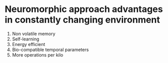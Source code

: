 # Neuromorphic approach advantages in constantly changing environment

1. Non volatile memory
1. Self-learning
1. Energy efficient 
1. Bio-compatible temporal parameters
1. More operations per kilo
